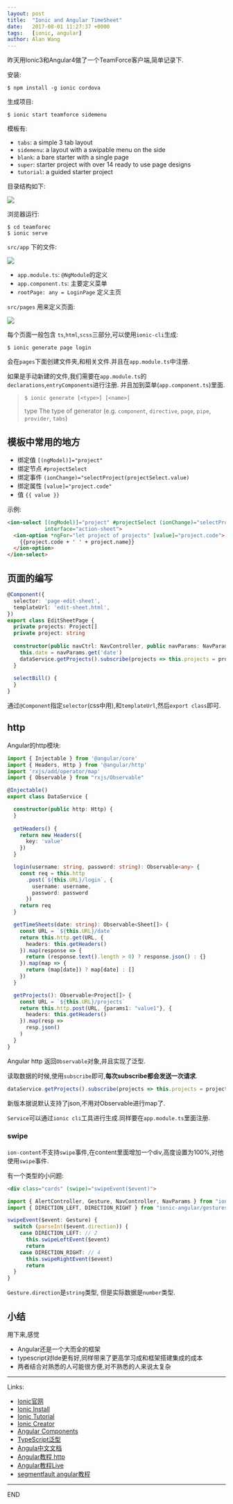 ```yaml
---
layout: post
title:  "Ionic and Angular TimeSheet"
date:   2017-08-01 11:27:37 +0000
tags:   [ionic, angular]
author: Alan Wang
---
```

昨天用Ionic3和Angular4做了一个TeamForce客户端,简单记录下.

安装:
```shell
$ npm install -g ionic cordova
```

生成项目:
```shell
$ ionic start teamforce sidemenu
```

模板有:
- `tabs`: a simple 3 tab layout
- `sidemenu`: a layout with a swipable menu on the side
- `blank`: a bare starter with a single page
- `super`: starter project with over 14 ready to use page designs
- `tutorial`: a guided starter project

目录结构如下:

![](/assets/images/2017-08-01-ionic-angular-start/project-structure.png)

浏览器运行:
```shell
$ cd teamforec
$ ionic serve
```

`src/app` 下的文件:

![](/assets/images/2017-08-01-ionic-angular-start/app-folder-structure.png)

- `app.module.ts`: `@NgModule`的定义
- `app.component.ts`: 主要定义菜单
 - `rootPage: any = LoginPage` 定义主页

`src/pages` 用来定义页面:

![](/assets/images/2017-08-01-ionic-angular-start/page-folder-structure.png)

每个页面一般包含 `ts`,`html`,`scss`三部分,可以使用`ionic-cli`生成:

```shell
$ ionic generate page login
```

会在`pages`下面创建文件夹,和相关文件.并且在`app.module.ts`中注册.

如果是手动新建的文件,我们需要在`app.module.ts`的`declarations`,`entryComponents`进行注册.
并且加到菜单(`app.component.ts`)里面.

> ```shell
> $ ionic generate [<type>] [<name>]
> ```
> type	The type of generator (e.g. `component`, `directive`, `page`, `pipe`, `provider`, `tabs`)


## 模板中常用的地方
- 绑定值 `[(ngModel)]="project"`
- 绑定节点 `#projectSelect`
- 绑定事件 `(ionChange)="selectProject(projectSelect.value)`
- 绑定属性 `[value]="project.code"`
- 值 `{{ value }}`

示例:
```html
<ion-select [(ngModel)]="project" #projectSelect (ionChange)="selectProject(projectSelect.value)"
            interface="action-sheet">
  <ion-option *ngFor="let project of projects" [value]="project.code">
    {{project.code + ' ' + project.name}}
  </ion-option>
</ion-select>
```

## 页面的编写
```ts
@Component({
  selector: 'page-edit-sheet',
  templateUrl: 'edit-sheet.html',
})
export class EditSheetPage {
  private projects: Project[]
  private project: string
  
  constructor(public navCtrl: NavController, public navParams: NavParams, private dataService: DataService) {
    this.date = navParams.get('date')
    dataService.getProjects().subscribe(projects => this.projects = projects)
  }
  
  selectBill() {
  }
}
```

通过`@Component`指定`selector`(css中用),和`templateUrl`,然后`export class`即可.

## http
Angular的http模块:
```ts
import { Injectable } from '@angular/core'
import { Headers, Http } from '@angular/http'
import 'rxjs/add/operator/map'
import { Observable } from "rxjs/Observable"

@Injectable()
export class DataService {

  constructor(public http: Http) {
  }
  
  getHeaders() {
    return new Headers({
      key: 'value'
    })
  }

  login(username: string, password: string): Observable<any> {
    const req = this.http
      .post(`${this.URL}/login`, {
        username: username,
        password: password
      })
    return req
  }

  getTimeSheets(date: string): Observable<Sheet[]> {
    const URL = `${this.URL}/date`
    return this.http.get(URL, {
      headers: this.getHeaders()
    }).map(response => {
      return (response.text().length > 0) ? response.json() : {}
    }).map(map => {
      return (map[date]) ? map[date] : []
    })
  }

  getProjects(): Observable<Project[]> {
    const URL = `${this.URL}/projects`
    return this.http.post(URL, {params1: "value1"}, {
      headers: this.getHeaders()
    }).map(resp =>
      resp.json()
    )
  }
}
```
Angular http 返回`Observable`对象,并且实现了泛型.

读取数据的时候,使用`subscribe`即可,**每次subscribe都会发送一次请求**.
```ts
dataService.getProjects().subscribe(projects => this.projects = projects)
```
新版本据说默认支持了json,不用对Observable进行map了.

`Service`可以通过`ionic cli`工具进行生成.同样要在`app.module.ts`里面注册.

### swipe
`ion-content`不支持`swipe`事件,在content里面增加一个div,高度设置为100%,对他使用`swipe`事件.

有一个类型的小问题:
```html
<div class="cards" (swipe)="swipeEvent($event)">
```
```ts
import { AlertController, Gesture, NavController, NavParams } from "ionic-angular"
import { DIRECTION_LEFT, DIRECTION_RIGHT } from "ionic-angular/gestures/hammer"

swipeEvent($event: Gesture) {
  switch (parseInt($event.direction)) {
    case DIRECTION_LEFT: // 2
      this.swipeLeftEvent($event)
      return
    case DIRECTION_RIGHT: // 4
      this.swipeRightEvent($event)
      return
  }
}
```

`Gesture.direction`是`string`类型, 但是实际数据是`number`类型.


## 小结
用下来,感觉
- Angular还是一个大而全的框架
- typescript对Ide更有好,同样带来了更高学习成和框架搭建集成的成本
- 两者结合对熟悉的人可能很方便,对不熟悉的人来说太复杂

---
Links:
- [Ionic官网](http://ionicframework.com/)
- [Ionic Install](http://ionicframework.com/docs/intro/installation/)
- [Ionic Tutorial](http://ionicframework.com/docs/intro/tutorial/)
- [Ionic Creator](https://creator.ionic.io/app/login)
- [Angular Components](http://ionicframework.com/docs/components/)
- [TypeScript泛型](https://www.tslang.cn/docs/handbook/generics.html)
- [Angula中文文档](https://www.angular.cn/docs/ts/latest/guide/)
- [Angular教程 http](https://angular.io/guide/http)
- [Angular教程Live](https://embed.plnkr.co/?show=preview)
- [segmentfault angular教程](https://segmentfault.com/a/1190000008754631)


---
END
